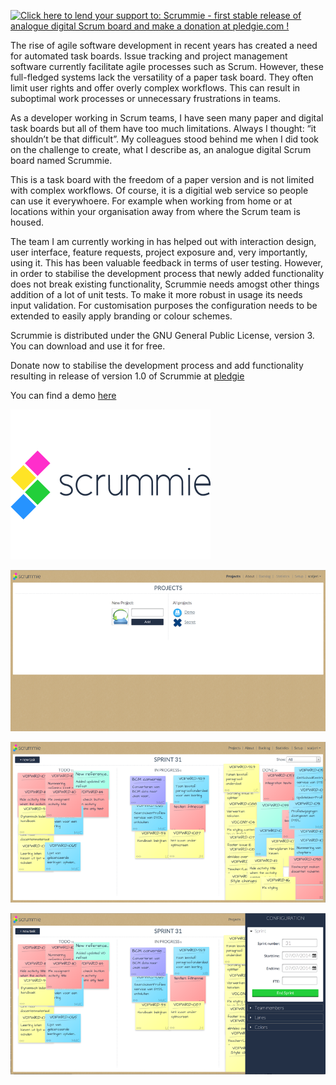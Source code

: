 <a href='https://pledgie.com/campaigns/25781'><img alt='Click here to lend your support to: Scrummie - first stable release of analogue digital Scrum board and make a donation at pledgie.com !' src='https://pledgie.com/campaigns/25781.png?skin_name=chrome' border='0' ></a>

The rise of agile software development in recent years has created a need for automated task boards. 
Issue tracking and project management software currently facilitate agile processes such as Scrum. 
However, these full-fledged systems lack the versatility of a paper task board. They often limit user 
rights and offer overly complex workflows. This can result in suboptimal work processes or unnecessary 
frustrations in teams.

As a developer working in Scrum teams, I have seen many paper and digital task boards but all of them 
have too much limitations. Always I thought: “it shouldn’t be that difficult”. My colleagues stood behind 
me when I did took on the challenge to create, what I describe as, an analogue digital Scrum board named 
Scrummie.

This is a task board with the freedom of a paper version and is not limited with complex workflows. Of 
course, it is a digitial web service so people can use it everywhoere. For example when working from home 
or at locations within your organisation away from where the Scrum team is housed.

The team I am currently working in has helped out with interaction design, user interface, feature requests, 
project exposure and, very importantly, using it. This has been valuable feedback in terms of user testing. 
However, in order to stabilise the development process that newly added functionality does not break existing 
functionality, Scrummie needs amogst other things addition of a lot of unit tests. To make it more robust in 
usage its needs input validation. For customisation purposes the configuration needs to be extended to easily 
apply branding or colour schemes.

Scrummie is distributed under the GNU General Public License, version 3. You can download and use it for free. 

Donate now to stabilise the development process and add functionality resulting in release of version 1.0 of Scrummie 
at [pledgie](https://pledgie.com/campaigns/25781)

You can find a demo [here](http://scrummie.meteor.com)

![Scrummie Logo](/public/img/scrummie-logo-big.png)

![Scrummie projects overview](/docs/img/scrummie-projects.png)

![Scrummie scrumboard](/docs/img/scrummie-scrumboard.png)

![Scrummie project setup](/docs/img/scrummie-setup.png)

